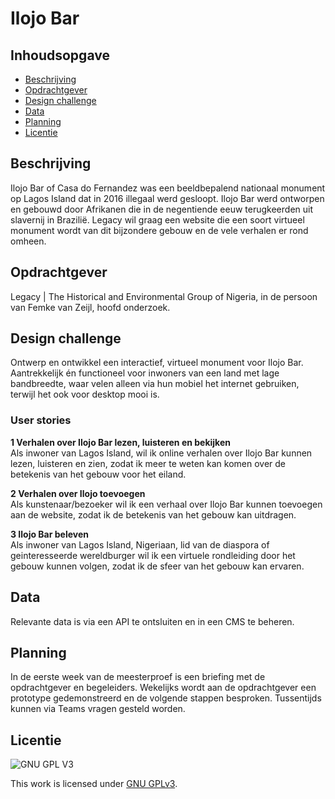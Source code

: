 # Ilojo Bar

## Inhoudsopgave
  * [Beschrijving](#beschrijving)
  * [Opdrachtgever](#opdrachtgever)
  * [Design challenge](#design-challege)
  * [Data](#data)
  * [Planning](#planning)
  * [Licentie](#licentie)

## Beschrijving
Ilojo Bar of Casa do Fernandez was een beeldbepalend nationaal monument op Lagos Island dat in 2016 illegaal werd gesloopt. Ilojo Bar werd ontworpen en gebouwd door Afrikanen die in de negentiende eeuw terugkeerden uit slavernij in Brazilië. Legacy wil graag een website die een soort virtueel monument wordt van dit bijzondere gebouw en de vele verhalen er rond omheen.

## Opdrachtgever
Legacy | The Historical and Environmental Group of Nigeria, in de persoon van Femke van Zeijl, hoofd onderzoek.

## Design challenge
Ontwerp en ontwikkel een interactief, virtueel monument voor Ilojo Bar.
Aantrekkelijk én functioneel voor inwoners van een land met lage bandbreedte, waar velen alleen via hun mobiel het internet gebruiken, terwijl het ook voor desktop mooi is.


### User stories
**1 Verhalen over Ilojo Bar lezen, luisteren en bekijken**  
Als inwoner van Lagos Island, wil ik online verhalen over Ilojo Bar kunnen lezen, luisteren en zien, zodat ik meer te weten kan komen over de betekenis van het gebouw voor het eiland.

**2 Verhalen over Ilojo toevoegen**  
Als kunstenaar/bezoeker wil ik een verhaal over Ilojo Bar kunnen toevoegen aan de website, zodat ik de betekenis van het gebouw kan uitdragen.
 
**3 Ilojo Bar beleven**   
Als inwoner van Lagos Island, Nigeriaan, lid van de diaspora of geinteresseerde wereldburger wil ik een virtuele rondleiding door het gebouw kunnen volgen, zodat ik de sfeer van het gebouw kan ervaren.


## Data
Relevante data is via een API te ontsluiten en in een CMS te beheren.

## Planning
In de eerste week van de meesterproef is een briefing met de opdrachtgever en begeleiders. Wekelijks wordt aan de opdrachtgever een prototype gedemonstreerd en de volgende stappen besproken. Tussentijds kunnen via Teams vragen gesteld worden.

## Licentie

![GNU GPL V3](https://www.gnu.org/graphics/gplv3-127x51.png)

This work is licensed under [GNU GPLv3](./LICENSE).
